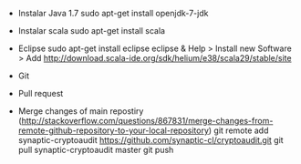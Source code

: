 * Instalar Java 1.7
sudo apt-get install openjdk-7-jdk

* Instalar scala
sudo apt-get install scala

* Eclipse
sudo apt-get install eclipse
eclipse &
Help > Install new Software > Add
http://download.scala-ide.org/sdk/helium/e38/scala29/stable/site

* Git

 * Pull request
 
 * Merge changes of main repostiry  (http://stackoverflow.com/questions/867831/merge-changes-from-remote-github-repository-to-your-local-repository)
git remote add synaptic-cryptoaudit https://github.com/synaptic-cl/cryptoaudit.git
git pull synaptic-cryptoaudit master
git push



